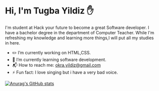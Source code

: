 # Hi, I'm Tugba Yildiz :hand:

I'm student at Hack your future to become a great Software developer. I have a bachelor degree in the department of Computer Teacher. While I'm refreshing my knowledge and learning more things,I will put all my studies in here.

* :pencil2: I’m currently working on HTML,CSS.
* :key: I’m currently learning software development.
* :mailbox_with_mail: How to reach me: okra.yildiz@gmail.com
* :zap: Fun fact: I love singing but i have a very bad voice.
  
[![Anurag's GitHub stats](https://github-readme-stats.vercel.app/api?username=yildiztugba&theme=outrun&show_icons=true)](https://github.com/yildiztugba/github-readme-stats)

<!--
**yildiztugba/yildiztugba** is a ✨ _special_ ✨ repository because its `README.md` (this file) appears on your GitHub profile.

Here are some ideas to get you started:

- 🔭 I’m currently working on ...
- 🌱 I’m currently learning ...
- 👯 I’m looking to collaborate on ...
- 🤔 I’m looking for help with ...
- 💬 Ask me about ...
- 📫 How to reach me: ...
- 😄 Pronouns: ...
- ⚡ Fun fact: ...
-->
